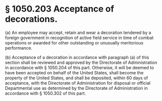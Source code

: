 # § 1050.203   Acceptance of decorations.

(a) An employee may accept, retain and wear a decoration tendered by a foreign government in recognition of active field service in time of combat operations or awarded for other outstanding or unusually meritorious performance. 


(b) Acceptance of a decoration in accordance with paragraph (a) of this section shall be reviewed and approved by the Directorate of Administration in accordance with § 1050.204 of this part. Otherwise, it will be deemed to have been accepted on behalf of the United States, shall become the property of the United States, and shall be deposited, within 60 days of acceptance, with the Directorate of Administration for disposal or official Departmental use as determined by the Directorate of Administration in accordance with § 1050.302 of this part.




